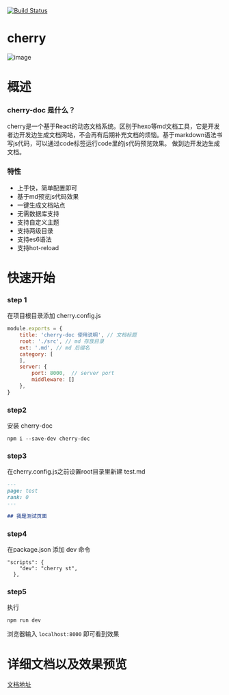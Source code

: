 [![Build Status](https://travis-ci.org/kokokele/cherry.svg?branch=master)](https://travis-ci.org/kokokele/cherry)

# cherry
![image](https://encrypted-tbn1.gstatic.com/images?q=tbn:ANd9GcSVWc4Y4dXqcqubFKdBCMgA9fWwpTfpeqxmG9EiFv-N_vLk-_jq)

# 概述

### cherry-doc 是什么？

cherry是一个基于React的动态文档系统。区别于hexo等md文档工具，它是开发者边开发边生成文档网站，不会再有后期补充文档的烦恼。基于markdown语法书写js代码，可以通过code标签运行code里的js代码预览效果。
做到边开发边生成文档。


### 特性
- 上手快，简单配置即可
- 基于md预览js代码效果
- 一键生成文档站点
- 无需数据库支持
- 支持自定义主题
- 支持两级目录
- 支持es6语法
- 支持hot-reload


# 快速开始

### step 1
在项目根目录添加 cherry.config.js


```js
module.exports = {
    title: 'cherry-doc 使用说明', // 文档标题
    root: './src', // md 存放目录
    ext: '.md', // md 后缀名
    category: [
    ],
    server: {
        port: 8000,  // server port
        middleware: []
    },
}
```


### step2
安装 cherry-doc

```shell
npm i --save-dev cherry-doc
```

### step3

在cherry.config.js之前设置root目录里新建 test.md

```md
---
page: test
rank: 0
---

## 我是测试页面
```


### step4
在package.json 添加 dev 命令
```
"scripts": {
    "dev": "cherry st",
  },
```

### step5
执行
```shell
npm run dev
```

浏览器输入 `localhost:8000` 即可看到效果

# 详细文档以及效果预览
[文档地址](https://kokokele.github.io/cherry/doc/)
